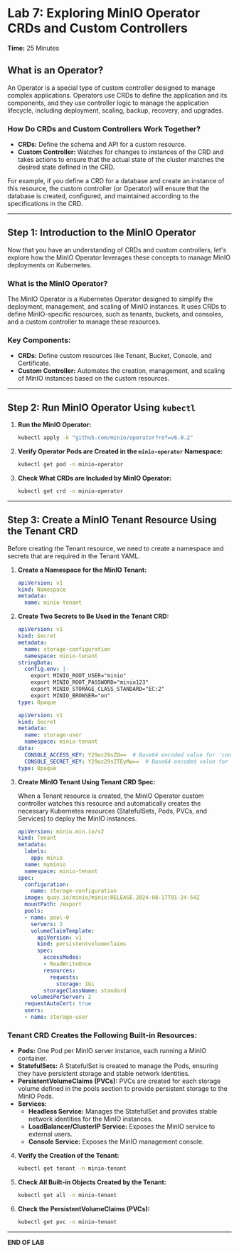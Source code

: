 # Lab 7: Exploring MinIO Operator CRDs and Custom Controllers

**Time:** 25 Minutes

## What is an Operator?
An Operator is a special type of custom controller designed to manage complex applications. Operators use CRDs to define the application and its components, and they use controller logic to manage the application lifecycle, including deployment, scaling, backup, recovery, and upgrades.

### How Do CRDs and Custom Controllers Work Together?
- **CRDs:** Define the schema and API for a custom resource.
- **Custom Controller:** Watches for changes to instances of the CRD and takes actions to ensure that the actual state of the cluster matches the desired state defined in the CRD.

For example, if you define a CRD for a database and create an instance of this resource, the custom controller (or Operator) will ensure that the database is created, configured, and maintained according to the specifications in the CRD.

---

## Step 1: Introduction to the MinIO Operator

Now that you have an understanding of CRDs and custom controllers, let's explore how the MinIO Operator leverages these concepts to manage MinIO deployments on Kubernetes.

### What is the MinIO Operator?
The MinIO Operator is a Kubernetes Operator designed to simplify the deployment, management, and scaling of MinIO instances. It uses CRDs to define MinIO-specific resources, such as tenants, buckets, and consoles, and a custom controller to manage these resources.

### Key Components:
- **CRDs:** Define custom resources like Tenant, Bucket, Console, and Certificate.
- **Custom Controller:** Automates the creation, management, and scaling of MinIO instances based on the custom resources.

---

## Step 2: Run MinIO Operator Using `kubectl`

1. **Run the MinIO Operator:**

    ```bash
    kubectl apply -k "github.com/minio/operator?ref=v6.0.2"
    ```

2. **Verify Operator Pods are Created in the `minio-operator` Namespace:**

    ```bash
    kubectl get pod -n minio-operator
    ```

3. **Check What CRDs are Included by MinIO Operator:**

    ```bash
    kubectl get crd -n minio-operator
    ```

---

## Step 3: Create a MinIO Tenant Resource Using the Tenant CRD

Before creating the Tenant resource, we need to create a namespace and secrets that are required in the Tenant YAML.

1. **Create a Namespace for the MinIO Tenant:**

    ```yaml
    apiVersion: v1
    kind: Namespace
    metadata:
      name: minio-tenant
    ```

2. **Create Two Secrets to Be Used in the Tenant CRD:**

    ```yaml
    apiVersion: v1
    kind: Secret
    metadata:
      name: storage-configuration
      namespace: minio-tenant
    stringData:
      config.env: |-
        export MINIO_ROOT_USER="minio"
        export MINIO_ROOT_PASSWORD="minio123"
        export MINIO_STORAGE_CLASS_STANDARD="EC:2"
        export MINIO_BROWSER="on"
    type: Opaque
    ```

    ```yaml
    apiVersion: v1
    kind: Secret
    metadata:
      name: storage-user
      namespace: minio-tenant
    data:
      CONSOLE_ACCESS_KEY: Y29uc29sZQ==  # Base64 encoded value for 'console'
      CONSOLE_SECRET_KEY: Y29uc29sZTEyMw==  # Base64 encoded value for 'console123'
    type: Opaque
    ```

3. **Create MinIO Tenant Using Tenant CRD Spec:**

    When a Tenant resource is created, the MinIO Operator custom controller watches this resource and automatically creates the necessary Kubernetes resources (StatefulSets, Pods, PVCs, and Services) to deploy the MinIO instances.

    ```yaml
    apiVersion: minio.min.io/v2
    kind: Tenant
    metadata:
      labels:
        app: minio
      name: myminio
      namespace: minio-tenant
    spec:
      configuration:
        name: storage-configuration
      image: quay.io/minio/minio:RELEASE.2024-08-17T01-24-54Z
      mountPath: /export
      pools:
      - name: pool-0
        servers: 2
        volumeClaimTemplate:
          apiVersion: v1
          kind: persistentvolumeclaims
          spec:
            accessModes:
            - ReadWriteOnce
            resources:
              requests:
                storage: 1Gi
            storageClassName: standard
        volumesPerServer: 2
      requestAutoCert: true
      users:
      - name: storage-user
    ```

### Tenant CRD Creates the Following Built-in Resources:
- **Pods:** One Pod per MinIO server instance, each running a MinIO container.
- **StatefulSets:** A StatefulSet is created to manage the Pods, ensuring they have persistent storage and stable network identities.
- **PersistentVolumeClaims (PVCs):** PVCs are created for each storage volume defined in the pools section to provide persistent storage to the MinIO Pods.
- **Services:**
  - **Headless Service:** Manages the StatefulSet and provides stable network identities for the MinIO instances.
  - **LoadBalancer/ClusterIP Service:** Exposes the MinIO service to external users.
  - **Console Service:** Exposes the MinIO management console.

4. **Verify the Creation of the Tenant:**

    ```bash
    kubectl get tenant -n minio-tenant
    ```

5. **Check All Built-in Objects Created by the Tenant:**

    ```bash
    kubectl get all -n minio-tenant
    ```

6. **Check the PersistentVolumeClaims (PVCs):**

    ```bash
    kubectl get pvc -n minio-tenant
    ```

---

**END OF LAB**
